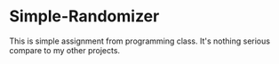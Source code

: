 # Simple-Randomizer
This is simple assignment from programming class. It's nothing serious compare to my other projects.
